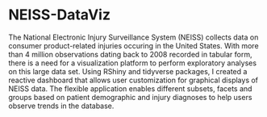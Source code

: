 # NEISS-DataViz
The National Electronic Injury Surveillance System (NEISS) collects data on consumer product-related injuries occuring in the United States. With more than 4 million observations dating back to 2008 recorded in tabular form, there is a need for a visualization platform to perform exploratory analyses on this large data set. Using RShiny and tidyverse packages, I created a reactive dashboard that allows user customization for graphical displays of NEISS data. The flexible application enables different subsets, facets and groups based on patient demographic and injury diagnoses to help users observe trends in the database.
